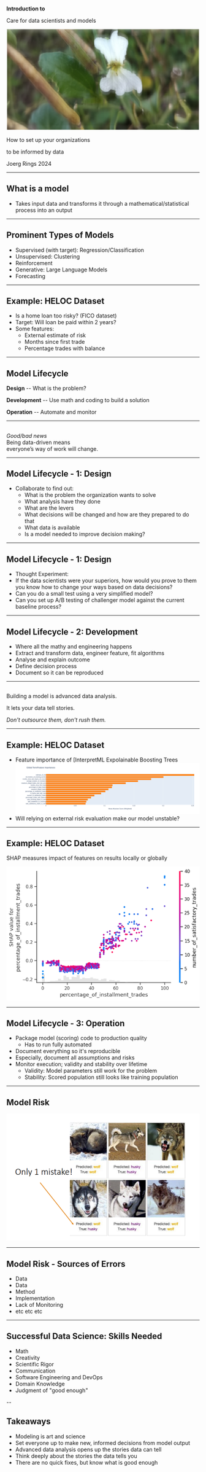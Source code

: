 # 
__Introduction to__

Care for data scientists and models

![alt text](img/header.png)

How to set up your organizations 

to be informed by data

Joerg Rings 2024

---

## What is a model

- Takes input data and transforms it through a mathematical/statistical process into an output

---

## Prominent Types of Models

- Supervised (with target): Regression/Classification
- Unsupervised: Clustering
- Reinforcement
- Generative: Large Language Models
- Forecasting

---

## Example: HELOC Dataset

- Is a home loan too risky? (FICO dataset)
- Target: Will loan be paid within 2 years?
- Some features:
  * External estimate of risk
  * Months since first trade
  * Percentage trades with balance

---

## Model Lifecycle 
 __Design__ -- What is the problem?

 __Development__ -- Use math and coding to build a solution

 __Operation__ -- Automate and monitor 


---

## 

_Good/bad news_ \
Being data-driven means \
everyone’s way of work will change.


---

## Model Lifecycle - 1: Design
- Collaborate to find out: 
    - What is the problem the organization wants to solve
    - What analysis have they done
    - What are the levers
    - What decisions will be changed and how are they prepared to do that
    - What data is available
    - Is a model needed to improve decision making?

---

## Model Lifecycle - 1: Design

- Thought Experiment:
- If the data scientists were your superiors, how would you prove to them you know how to change your ways based on data decisions?
- Can you do a small test using a very simplified model?
- Can you set up A/B testing of challenger model against the current baseline process?

---

## Model Lifecycle - 2: Development

- Where all the mathy and engineering happens
- Extract and transform data, engineer feature, fit algorithms
- Analyse and explain outcome
- Define decision process
- Document so it can be reproduced

---

## 

Building a model is advanced data analysis.

It lets your data tell stories.
 
_Don't outsource them, don't rush them._

---

## Example: HELOC Dataset

- Feature importance of [InterpretML Expolainable Boosting Trees
![alt text](img/feature_imp.png)
- Will relying on external risk evaluation make our model unstable?

---

## Example: HELOC Dataset

SHAP measures impact of features on results locally or globally

![alt text](img/shap_twoway.png)


---

## Model Lifecycle - 3: Operation

- Package model (scoring) code to production quality
  * Has to run fully automated
- Document everything so it's reproducible
- Especially, document all assumptions and risks
- Monitor execution; validity and stability over lifetime 
  * Validity: Model parameters still work for the problem
  * Stability: Scored population still looks like training population

---

## Model Risk

![](img/wolf.png)

---

## Model Risk - Sources of Errors

- Data
- Data
- Method
- Implementation
- Lack of Monitoring
- etc etc etc

--- 

## Successful Data Science: Skills Needed

- Math
- Creativity
- Scientific Rigor
- Communication 
- Software Engineering and DevOps
- Domain Knowledge
- Judgment of "good enough"
 

 --

 ## Takeaways

 * Modeling is art and science
 * Set everyone up to make new, informed decisions from model output
 * Advanced data analysis opens up the stories data can tell
 * Think deeply about the stories the data tells you
 * There are no quick fixes, but know what is good enough